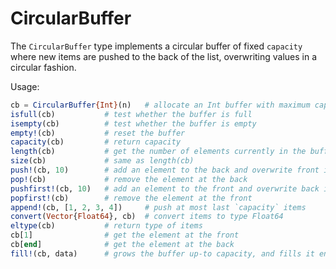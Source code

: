 # CircularBuffer

The `CircularBuffer` type implements a circular buffer of fixed
`capacity` where new items are pushed to the back of the list,
overwriting values in a circular fashion.

Usage:

```julia
cb = CircularBuffer{Int}(n)   # allocate an Int buffer with maximum capacity n
isfull(cb)           # test whether the buffer is full
isempty(cb)          # test whether the buffer is empty
empty!(cb)           # reset the buffer
capacity(cb)         # return capacity
length(cb)           # get the number of elements currently in the buffer
size(cb)             # same as length(cb)
push!(cb, 10)        # add an element to the back and overwrite front if full
pop!(cb)             # remove the element at the back
pushfirst!(cb, 10)   # add an element to the front and overwrite back if full
popfirst!(cb)        # remove the element at the front
append!(cb, [1, 2, 3, 4])     # push at most last `capacity` items
convert(Vector{Float64}, cb)  # convert items to type Float64
eltype(cb)           # return type of items
cb[1]                # get the element at the front
cb[end]              # get the element at the back
fill!(cb, data)      # grows the buffer up-to capacity, and fills it entirely, preserving existing elements.
```
